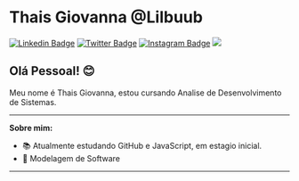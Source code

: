 # Thais Giovanna @Lilbuub

[![Linkedin Badge](https://img.shields.io/badge/-LinkedIn-blue?style=flat&logo=LinkedIn&logoColor=white)](https://www.linkedin.com/)
[![Twitter Badge](https://img.shields.io/badge/-Twitter-1ca0f1?style=flat&logo=Twitter&logoColor=white)](https://twitter.com/)
[![Instagram Badge](https://img.shields.io/badge/-Instagram-C13584?style=flat&logo=Instagram&logoColor=white)](https://www.instagram.com/Lilbuob)
![](https://komarev.com/ghpvc/?username=lilbuub&label=Profile+Views&style=flat&color=C13584)


## Olá Pessoal! 😊

Meu nome é Thais Giovanna, estou cursando Analise de Desenvolvimento de Sistemas.

---
**Sobre mim:**
- 📚 Atualmente estudando GitHub e JavaScript, em estagio inicial.
- 📙 Modelagem de Software

---